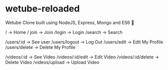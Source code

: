 # wetube-reloaded

Wetube Clone built using NodeJS, Express, Mongo and ES6 💖

/ -> Home
/ join -> Join
/login -> Login
/search -> Search

/users/:id -> See user
/users/logout -> Log Out
/users/edit -> Edit My Profile
/users/delete -> Delete My Profile

/videos/:id -> See Video
/videos/:id/edit -> Edit Video
/videos/:id/delete -> Delete Video
/videos/upload -> Upload Video
